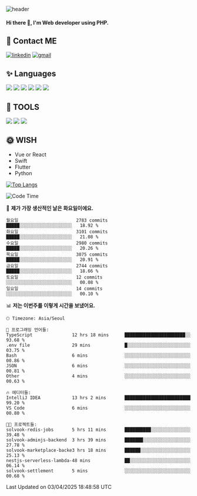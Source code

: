 ![header](https://capsule-render.vercel.app/api?type=waving&color=auto&height=300&section=header&text=Elin&fontSize=90&animation=twinkling)

#### Hi there 👋, I'm <b>Web developer</b> using PHP. ####

<!--
- 🔭 I’m currently working on Uniwill
- 🌱 I’m currently learning Vue or React or Python.
-->

<!---#### I am PHP developer --->

## 💌 Contact ME ###
[<img src='https://img.shields.io/badge/-EunjiKo-%230A66C2?style=flat-square&logo=LinkedIn&logoColor=white' alt='linkedin'>](https://www.linkedin.com/in/https://www.linkedin.com/in/eunji-ko-00a907164//)  [<img src='https://img.shields.io/badge/-einee214%40gmail.com-%23EA4335?style=flat-square&logo=Gmail&logoColor=white' alt='gmail'>](einee214@gmail.com)  


## ✨ Languages
<img src='https://img.shields.io/badge/-PHP-%23777BB4?style=for-the-badge&logo=PHP&logoColor=white'> <img src='https://img.shields.io/badge/-Laravel-%23FF2D20?style=for-the-badge&logo=Laravel&logoColor=white'> <img src='https://img.shields.io/badge/Jquery-%230769AD?style=for-the-badge&logo=Jquery&logoColor=white'> <img src='https://img.shields.io/badge/CSS3-%231572B6?style=for-the-badge&logo=CSS3&logoColor=white'> <img src='https://img.shields.io/badge/Bootstrap-%237952B3?style=for-the-badge&logo=Bootstrap&logoColor=white' > <img src='https://img.shields.io/badge/MySQL-%234479A1?style=for-the-badge&logo=MySQL&logoColor=white' >

## 🌷 TOOLS
<img src='https://img.shields.io/badge/PHPSTORM-%23000000?style=for-the-badge&logo=PhpStorm&logoColor=white' > <img src='https://img.shields.io/badge/GitLab-%23FCA121?style=for-the-badge&logo=GitLab&logoColor=white' > <img src='https://img.shields.io/badge/GitHub-%23181717?style=for-the-badge&logo=GitHub&logoColor=white'>


## 🌞 WISH
- Vue or React
- Swift
- Flutter
- Python


[![Top Langs](https://github-readme-stats.vercel.app/api/top-langs/?username=ein214&layout=compact)](https://github.com/anuraghazra/github-readme-stats)

<!--START_SECTION:waka-->
![Code Time](http://img.shields.io/badge/Code%20Time-4%2C128%20hrs%201%20min-blue)

📅 **제가 가장 생산적인 날은 화요일이에요.** 

```text
월요일                      2783 commits        █████░░░░░░░░░░░░░░░░░░░░   18.92 % 
화요일                      3101 commits        █████░░░░░░░░░░░░░░░░░░░░   21.08 % 
수요일                      2980 commits        █████░░░░░░░░░░░░░░░░░░░░   20.26 % 
목요일                      3075 commits        █████░░░░░░░░░░░░░░░░░░░░   20.91 % 
금요일                      2744 commits        █████░░░░░░░░░░░░░░░░░░░░   18.66 % 
토요일                      12 commits          ░░░░░░░░░░░░░░░░░░░░░░░░░   00.08 % 
일요일                      14 commits          ░░░░░░░░░░░░░░░░░░░░░░░░░   00.10 % 
```


📊 **저는 이번주를 이렇게 시간을 보냈어요.** 

```text
🕑︎ Timezone: Asia/Seoul

💬 프로그래밍 언어들: 
TypeScript               12 hrs 18 mins      ███████████████████████░░   93.68 % 
.env file                29 mins             █░░░░░░░░░░░░░░░░░░░░░░░░   03.75 % 
Bash                     6 mins              ░░░░░░░░░░░░░░░░░░░░░░░░░   00.86 % 
JSON                     6 mins              ░░░░░░░░░░░░░░░░░░░░░░░░░   00.81 % 
Other                    4 mins              ░░░░░░░░░░░░░░░░░░░░░░░░░   00.63 % 

🔥 에디터들: 
IntelliJ IDEA            13 hrs 2 mins       █████████████████████████   99.20 % 
VS Code                  6 mins              ░░░░░░░░░░░░░░░░░░░░░░░░░   00.80 % 

🐱‍💻 프로젝트들: 
solvook-redis-jobs       5 hrs 11 mins       ██████████░░░░░░░░░░░░░░░   39.48 % 
solvook-adminjs-backend  3 hrs 39 mins       ███████░░░░░░░░░░░░░░░░░░   27.78 % 
solvook-marketplace-backe3 hrs 18 mins       ██████░░░░░░░░░░░░░░░░░░░   25.13 % 
nestjs-serverless-lambda-48 mins             ██░░░░░░░░░░░░░░░░░░░░░░░   06.14 % 
solvook-settlement       5 mins              ░░░░░░░░░░░░░░░░░░░░░░░░░   00.68 % 
```


 Last Updated on 03/04/2025 18:48:58 UTC
<!--END_SECTION:waka-->

<!---![GitHub stats](https://github-readme-stats.vercel.app/api?username=ein214&show_icons=true&theme=dracula)  --->



